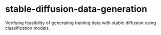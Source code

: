 # stable-diffusion-data-generation
Verifying feasibility of generating training data with stable diffusion using classification models.
